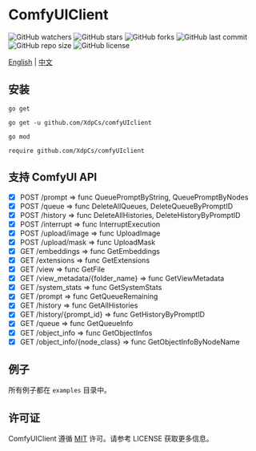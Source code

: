 # ComfyUIClient

![GitHub watchers](https://img.shields.io/github/watchers/XdpCs/ComfyUI-Client?style=social)
![GitHub stars](https://img.shields.io/github/stars/XdpCs/ComfyUI-Client?style=social)
![GitHub forks](https://img.shields.io/github/forks/XdpCs/ComfyUI-Client?style=social)
![GitHub last commit](https://img.shields.io/github/last-commit/XdpCs/ComfyUI-Client?style=flat-square)
![GitHub repo size](https://img.shields.io/github/repo-size/XdpCs/ComfyUI-Client?style=flat-square)
![GitHub license](https://img.shields.io/github/license/XdpCs/ComfyUI-Client?style=flat-square)

[English](README.md) | [中文](README_zh.md)

## 安装

`go get`

```shell
go get -u github.com/XdpCs/comfyUIclient
```

`go mod`

```shell
require github.com/XdpCs/comfyUIclient
```

## 支持 ComfyUI API

- [x] POST /prompt => func QueuePromptByString, QueuePromptByNodes
- [x] POST /queue => func DeleteAllQueues, DeleteQueueByPromptID
- [x] POST /history => func DeleteAllHistories, DeleteHistoryByPromptID
- [x] POST /interrupt => func InterruptExecution
- [x] POST /upload/image => func UploadImage
- [x] POST /upload/mask => func UploadMask
- [X] GET /embeddings => func GetEmbeddings
- [X] GET /extensions => func GetExtensions
- [X] GET /view => func GetFile
- [X] GET /view_metadata/{folder_name} => func GetViewMetadata
- [X] GET /system_stats => func GetSystemStats
- [X] GET /prompt => func GetQueueRemaining
- [X] GET /history => func GetAllHistories
- [X] GET /history/{prompt_id} => func GetHistoryByPromptID
- [X] GET /queue => func GetQueueInfo
- [X] GET /object_info => func GetObjectInfos
- [X] GET /object_info/{node_class} => func GetObjectInfoByNodeName

## 例子

所有例子都在 `examples` 目录中。

## 许可证

ComfyUIClient 遵循 [MIT](LICENSE) 许可。请参考 LICENSE 获取更多信息。